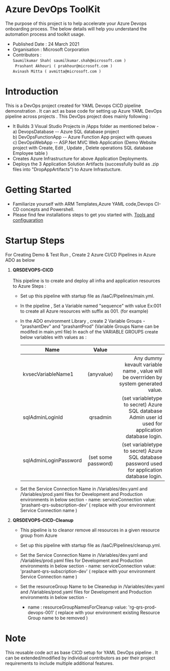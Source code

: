 # Azure DevOps ToolKit
  The purpose of this project is to help accelerate your Azure Devops onboarding process. The below details will help you understand the automation process and toolkit usage.
  - Published Date : 24 March 2021 
  - Organisation : Microsoft Corporation
  - Contributors : 
  <br>` Saumilkumar Shah( saumilkumar.shah@microsoft.com ) `
  <br>` Prashant Akhouri ( prakhour@microsoft.com )` 
  <br>` Avinash Mitta ( avmitta@microsoft.com ) `

# Introduction 
This  is a DevOps project created for YAML Devops CICD pipeline demonstration . 
It can act as base code for setting up Azure YAML DevOps pipeline across projects . 
This DevOps project does mainly following :
- It Builds 3 Visual Studio Projects in /Apps folder as mentioned below - <br>
        a) DevopsDatabase     -- Azure SQL database project <br>
        b) DevOpsFunctionApp  -- Azure Function App project with queues <br>
        c) DevOpsWebApp       -- ASP.Net MVC Web Application (Demo Website project with Create, Edit , Update , Delete operations SQL database Employee table )
 - Creates Azure Infrastructure for above Application Deployments.
 - Deploys the 3 Application Solution Artifacts  (successfully build as .zip files into "DropAppArtifacts") to Azure Infrastucture.

# Getting Started
  - Familiarize yourself with ARM Templates,Azure YAML code,Devops CI-CD concepts and Powershell.
  - Please find few installations steps to get you started with. [Tools and configuaration](https://dev.azure.com/ms-cdd-eas-internal/EAS%20AAM%20Artifacts/_wiki/wikis/EAS-AAM-Artifacts.wiki/157/Tool-and-Configuration)


# Startup Steps
For Creating Demo & Test Run , Create 2 Azure CI/CD Pipelines in Azure ADO as below

1. **QRSDEVOPS-CICD**  
  <br>This pipeline is to create and deploy all infra and application resources to Azure
   Steps : 
    - Set up this pipeline with startup file as /IaaC/Pipelines/main.yml.
    
    - In the pipeline , Set a Variable named "sequence" with value Ex:001 to create all Azure resources with suffix as 001. (for example)

    - In the ADO environment Library , create 2 Variable Groups -  "prashantDev" and "prashantProd" (Variable Groups Name can be modifed in main.yml file)
      In each of the VARIABLE GROUPS  create below variables with values as :

       |  **Name** | **Value** |  |  
       |-----------|:-----------:|-----------:|  
       | kvsecVariableName1 | (anyvalue) | Any dummy kevault variable name , value will be overrriden by system generated value. |  
       | sqlAdminLoginId | qrsadmin | (set variabletype to secret) Azure SQL database Admin user id used for application database login. |
       | sqlAdminLoginPassword | (set some password) | (set variabletype to secret) Azure SQL database password used for application database login. |

    - Set the Service Connection Name in /Variables/dev.yaml and /Variables/prod.yaml files for Development and Production environments in below section - 
         name: serviceConnection
         value: 'prashant-qrs-subscription-dev'  ( replace with your environment Service Connection name )
     
2. **QRSDEVOPS-CICD-Cleanup**
    - This pipeline is to cleanor remove all resources in a given resource group from Azure

    - Set up this pipeline with startup file as /IaaC/Pipelines/cleanup.yml. 

    - Set the Service Connection Name in /Variables/dev.yaml and /Variables/prod.yaml files for Development and Production environments in below section - 
         name: serviceConnection
         value: 'prashant-qrs-subscription-dev'  ( replace with your environment Service Connection name )

    - Set the resourceGroup Name to be Cleanedup in /Variables/dev.yaml and /Variables/prod.yaml files for Development and Production environments in below section -
        - name : resourceGroupNamesForCleanup
          value: 'rg-qrs-prod-devops-001'  ( replace with your environment existing Resource Group name to be removed )

# Note
This reusable code act as base CICD setup for YAML DevOps pipeline . It can be extended/modified by individual contributors as per their project requirements to include multiple additional features.   


